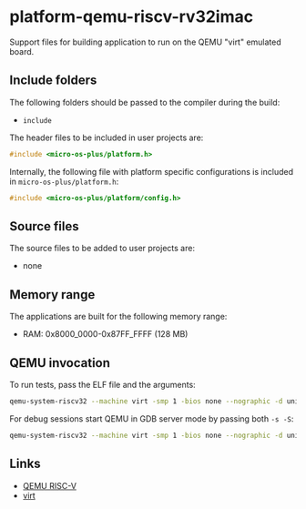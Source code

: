 # platform-qemu-riscv-rv32imac

Support files for building application to run on the QEMU "virt"
emulated board.

## Include folders

The following folders should be passed to the compiler during the build:

- `include`

The header files to be included in user projects are:

```cpp
#include <micro-os-plus/platform.h>
```

Internally, the following file with platform specific configurations
is included in `micro-os-plus/platform.h`:

```cpp
#include <micro-os-plus/platform/config.h>
```

## Source files

The source files to be added to user projects are:

- none

## Memory range

The applications are built for the following memory range:

- RAM: 0x8000_0000-0x87FF_FFFF (128 MB)

## QEMU invocation

To run tests, pass the ELF file and the arguments:

```sh
qemu-system-riscv32 --machine virt -smp 1 -bios none --nographic -d unimp,guest_errors --kernel "unit-test.elf" --semihosting-config enable=on,target=native,arg=unit-test
```

For debug sessions start QEMU in GDB server mode by passing both `-s -S`:

```sh
qemu-system-riscv32 --machine virt -smp 1 -bios none --nographic -d unimp,guest_errors -s -S --semihosting-config enable=on,target=native,arg=test
```

## Links

- [QEMU RISC-V](https://www.qemu.org/docs/master/system/target-riscv.html)
- [virt](https://www.qemu.org/docs/master/system/riscv/virt.html)

